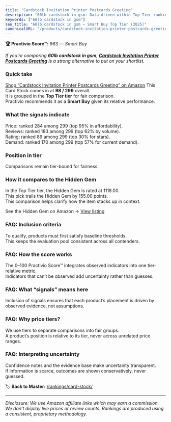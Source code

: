 ```yaml
---
title: "Cardstock Invitation Printer Postcards Greeting"
description: "60lb cardstock in gsm: Data-driven within Top Tier ranking using the Practivio Score™. Positioned by quality, value, demand, findability, momentum."
keywords: ["60lb cardstock in gsm"]
seo_title: "60lb cardstock in gsm — Smart Buy Top Tier (2025)"
canonicalURL: "/products/cardstock-invitation-printer-postcards-greeting-B0C54TQF3B/"
---
```


**🏆 Practivio Score™:** 963 — _Smart Buy_


*If you're comparing **60lb cardstock in gsm**, **[Cardstock Invitation Printer Postcards Greeting](https://www.amazon.com/dp/B0C54TQF3B?tag=practivio-20)** is a strong alternative to put on your shortlist.*
### Quick take
[Shop “Cardstock Invitation Printer Postcards Greeting” on Amazon](https://www.amazon.com/dp/B0C54TQF3B?tag=practivio-20)
This Card Stock comes in at **98 / 299** overall.  
It is grouped in the **Top Tier tier** for fair comparison.  
Practivio recommends it as a **Smart Buy** given its relative performance.

### What the signals indicate
Price: ranked 284 among 299 (top 95% in affordability).  
Reviews: ranked 183 among 299 (top 62% by volume).  
Rating: ranked 89 among 299 (top 30% for stars).  
Demand: ranked 170 among 299 (top 57% for current demand).

### Position in tier
Comparisons remain tier-bound for fairness.

### How it compares to the Hidden Gem
In the Top Tier tier, the Hidden Gem is rated at 1118.00.  
This pick trails the Hidden Gem by 155.00 points.  
This comparison helps clarify how the item stacks up in context.  

See the Hidden Gem on Amazon → [View listing](https://www.amazon.com/dp/B00KKXA3LI?tag=practivio-20)

### FAQ: Inclusion criteria
To qualify, products must first satisfy baseline thresholds.  
This keeps the evaluation pool consistent across all contenders.

### FAQ: How the score works
The 0–100 Practivio Score™ integrates observed indicators into one tier-relative metric.  
Indicators that can’t be observed add uncertainty rather than guesses.

### FAQ: What “signals” means here
Inclusion of signals ensures that each product’s placement is driven by observed evidence, not assumptions.

### FAQ: Why price tiers?
We use tiers to separate comparisons into fair groups.  
A product’s position is relative to its tier, never across unrelated price ranges.

### FAQ: Interpreting uncertainty
Confidence notes and the evidence base make uncertainty transparent.  
If information is scarce, outcomes are shown conservatively, never guessed.


🏷️ **Back to Master:** [/rankings/card-stock/](/rankings/card-stock/)

---
_Disclosure: We use Amazon affiliate links which may earn a commission. We don’t display live prices or review counts. Rankings are produced using a consistent, proprietary methodology._
